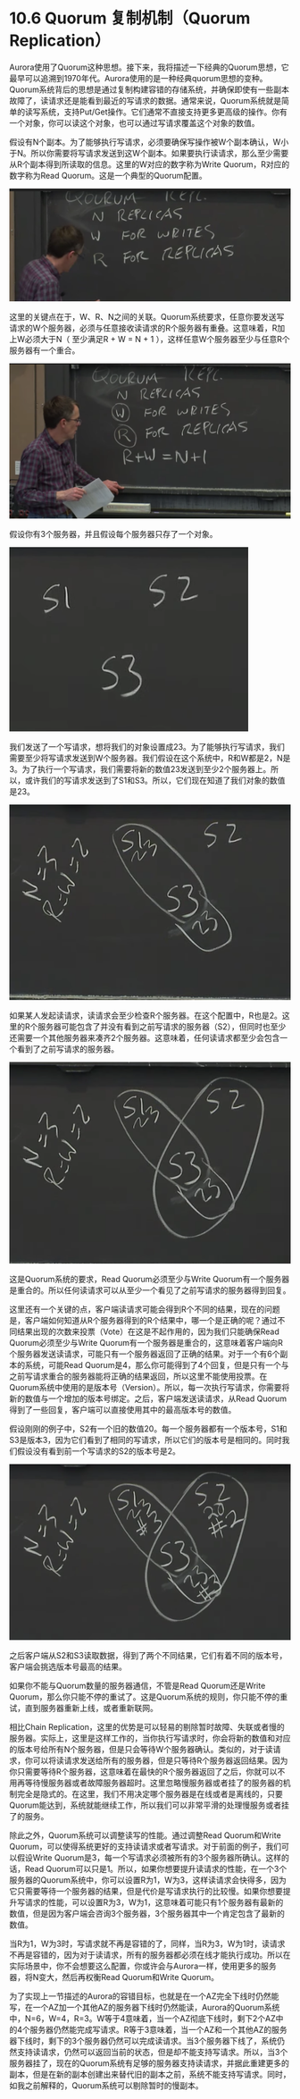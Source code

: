 # 10.6 Quorum 复制机制（Quorum Replication）

Aurora使用了Quorum这种思想。接下来，我将描述一下经典的Quorum思想，它最早可以追溯到1970年代。Aurora使用的是一种经典quorum思想的变种。Quorum系统背后的思想是通过复制构建容错的存储系统，并确保即使有一些副本故障了，读请求还是能看到最近的写请求的数据。通常来说，Quorum系统就是简单的读写系统，支持Put/Get操作。它们通常不直接支持更多更高级的操作。你有一个对象，你可以读这个对象，也可以通过写请求覆盖这个对象的数值。

假设有N个副本。为了能够执行写请求，必须要确保写操作被W个副本确认，W小于N。所以你需要将写请求发送到这W个副本。如果要执行读请求，那么至少需要从R个副本得到所读取的信息。这里的W对应的数字称为Write Quorum，R对应的数字称为Read Quorum。这是一个典型的Quorum配置。

![](<../.gitbook/assets/image (335).png>)

这里的关键点在于，W、R、N之间的关联。Quorum系统要求，任意你要发送写请求的W个服务器，必须与任意接收读请求的R个服务器有重叠。这意味着，R加上W必须大于N（ 至少满足R + W = N + 1 ），这样任意W个服务器至少与任意R个服务器有一个重合。

![](<../.gitbook/assets/image (336).png>)

假设你有3个服务器，并且假设每个服务器只存了一个对象。

![](<../.gitbook/assets/image (337).png>)

我们发送了一个写请求，想将我们的对象设置成23。为了能够执行写请求，我们需要至少将写请求发送到W个服务器。我们假设在这个系统中，R和W都是2，N是3。为了执行一个写请求，我们需要将新的数值23发送到至少2个服务器上。所以，或许我们的写请求发送到了S1和S3。所以，它们现在知道了我们对象的数值是23。

![](<../.gitbook/assets/image (338).png>)

如果某人发起读请求，读请求会至少检查R个服务器。在这个配置中，R也是2。这里的R个服务器可能包含了并没有看到之前写请求的服务器（S2），但同时也至少还需要一个其他服务器来凑齐2个服务器。这意味着，任何读请求都至少会包含一个看到了之前写请求的服务器。

![](<../.gitbook/assets/image (339).png>)

这是Quorum系统的要求，Read Quorum必须至少与Write Quorum有一个服务器是重合的。所以任何读请求可以从至少一个看见了之前写请求的服务器得到回复。

这里还有一个关键的点，客户端读请求可能会得到R个不同的结果，现在的问题是，客户端如何知道从R个服务器得到的R个结果中，哪一个是正确的呢？通过不同结果出现的次数来投票（Vote）在这是不起作用的，因为我们只能确保Read Quorum必须至少与Write Quorum有一个服务器是重合的，这意味着客户端向R个服务器发送读请求，可能只有一个服务器返回了正确的结果。对于一个有6个副本的系统，可能Read Quorum是4，那么你可能得到了4个回复，但是只有一个与之前写请求重合的服务器能将正确的结果返回，所以这里不能使用投票。在Quorum系统中使用的是版本号（Version）。所以，每一次执行写请求，你需要将新的数值与一个增加的版本号绑定。之后，客户端发送读请求，从Read Quorum得到了一些回复，客户端可以直接使用其中的最高版本号的数值。

假设刚刚的例子中，S2有一个旧的数值20。每一个服务器都有一个版本号，S1和S3是版本3，因为它们看到了相同的写请求，所以它们的版本号是相同的。同时我们假设没有看到前一个写请求的S2的版本号是2。

![](<../.gitbook/assets/image (340).png>)

之后客户端从S2和S3读取数据，得到了两个不同结果，它们有着不同的版本号，客户端会挑选版本号最高的结果。

如果你不能与Quorum数量的服务器通信，不管是Read Quorum还是Write Quorum，那么你只能不停的重试了。这是Quorum系统的规则，你只能不停的重试，直到服务器重新上线，或者重新联网。

相比Chain Replication，这里的优势是可以轻易的剔除暂时故障、失联或者慢的服务器。实际上，这里是这样工作的，当你执行写请求时，你会将新的数值和对应的版本号给所有N个服务器，但是只会等待W个服务器确认。类似的，对于读请求，你可以将读请求发送给所有的服务器，但是只等待R个服务器返回结果。因为你只需要等待R个服务器，这意味着在最快的R个服务器返回了之后，你就可以不用再等待慢服务器或者故障服务器超时。这里忽略慢服务器或者挂了的服务器的机制完全是隐式的。在这里，我们不用决定哪个服务器是在线或者是离线的，只要Quorum能达到，系统就能继续工作，所以我们可以非常平滑的处理慢服务或者挂了的服务。

除此之外，Quorum系统可以调整读写的性能。通过调整Read Quorum和Write Quorum，可以使得系统更好的支持读请求或者写请求。对于前面的例子，我们可以假设Write Quorum是3，每一个写请求必须被所有的3个服务器所确认。这样的话，Read Quorum可以只是1。所以，如果你想要提升读请求的性能，在一个3个服务器的Quorum系统中，你可以设置R为1，W为3，这样读请求会快得多，因为它只需要等待一个服务器的结果，但是代价是写请求执行的比较慢。如果你想要提升写请求的性能，可以设置R为3，W为1，这意味着可能只有1个服务器有最新的数值，但是因为客户端会咨询3个服务器，3个服务器其中一个肯定包含了最新的数值。

当R为1，W为3时，写请求就不再是容错的了，同样，当R为3，W为1时，读请求不再是容错的，因为对于读请求，所有的服务器都必须在线才能执行成功。所以在实际场景中，你不会想要这么配置，你或许会与Aurora一样，使用更多的服务器，将N变大，然后再权衡Read Quorum和Write Quorum。

为了实现上一节描述的Aurora的容错目标，也就是在一个AZ完全下线时仍然能写，在一个AZ加一个其他AZ的服务器下线时仍然能读，Aurora的Quorum系统中，N=6，W=4，R=3。W等于4意味着，当一个AZ彻底下线时，剩下2个AZ中的4个服务器仍然能完成写请求。R等于3意味着，当一个AZ和一个其他AZ的服务器下线时，剩下的3个服务器仍然可以完成读请求。当3个服务器下线了，系统仍然支持读请求，仍然可以返回当前的状态，但是却不能支持写请求。所以，当3个服务器挂了，现在的Quorum系统有足够的服务器支持读请求，并据此重建更多的副本，但是在新的副本创建出来替代旧的副本之前，系统不能支持写请求。同时，如我之前解释的，Quorum系统可以剔除暂时的慢副本。
